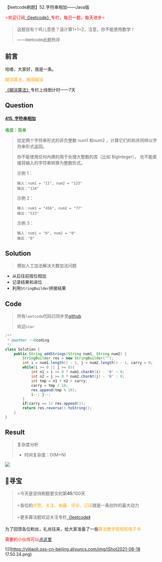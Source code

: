 【leetcode刷题】52.字符串相加——Java版

<font color=red>⭐欢迎订阅[《leetcode》](https://blog.csdn.net/skylibiao/category_10867560.html)专栏，每日一题，每天进步⭐</font>

>这题目有个鸡儿意思？请计算1+1=2，注意，你不能使用数学！
>
>——leetcode此题热评

## 前言

哈喽，大家好，我是一条。

<font color=orange>糊涂算法，难得糊涂</font>

[《糊涂算法》](https://blog.csdn.net/skylibiao/category_11292502.html?spm=1001.2014.3001.5482)专栏上线倒计时——7天

## Question

#### [415. 字符串相加](https://leetcode-cn.com/problems/add-strings/)

<font color=green>难度：简单</font>

>给定两个字符串形式的非负整数 num1 和num2 ，计算它们的和并同样以字符串形式返回。
>
>你不能使用任何內建的用于处理大整数的库（比如 BigInteger）， 也不能直接将输入的字符串转换为整数形式。
>
> 
>
>示例 1：
>
>```
>输入：num1 = "11", num2 = "123"
>输出："134"
>```
>
>示例 2：
>
>```
>输入：num1 = "456", num2 = "77"
>输出："533"
>```
>
>示例 3：
>
>```
>输入：num1 = "0", num2 = "0"
>输出："0"
>```
>
>

## Solution

>模拟人工加法解决大数加法问题

- 从后往前按位相加
- 记录结果和进位
- 利用`StringBuilder`拼接结果


## Code

>所有`leetcode`代码已同步至[github](https://github.com/lbsys)
>
>欢迎`star`

```java
/**
 * @author 一条coding
 */
class Solution {
    public String addStrings(String num1, String num2) {
        StringBuilder res = new StringBuilder("");
        int i = num1.length() - 1, j = num2.length() - 1, carry = 0;
        while(i >= 0 || j >= 0){
            int n1 = i >= 0 ? num1.charAt(i) - '0' : 0;
            int n2 = j >= 0 ? num2.charAt(j) - '0' : 0;
            int tmp = n1 + n2 + carry;
            carry = tmp / 10;
            res.append(tmp % 10);
            i--; j--;
        }
        if(carry == 1) res.append(1);
        return res.reverse().toString();
    }
}
```

## Result

> 复杂度分析
>
> - 时间复杂度：O(M+N) 

![](https://yitiaoit.oss-cn-beijing.aliyuncs.com/img/image-20210911195727936.png)


## 🌈寻宝

>⭐今天是坚持刷题更文的第**45**/100天
>
>⭐各位的<font color=orange>点赞、关注、收藏、评论、订阅</font>就是一条创作的最大动力
>
>⭐更多算法题欢迎关注专栏[《leetcode》](https://blog.csdn.net/skylibiao/category_10867560.html)

为了回馈各位粉丝，礼尚往来，给大家准备了一些<font color=orange>算法教学视频和电子书</font>

<font color=red>需要的小伙伴可以[点这里](https://blog.csdn.net/skylibiao/article/details/119893172?spm=1001.2014.3001.5502)</font>

![](https://yitiaoit.oss-cn-beijing.aliyuncs.com/img/iShot2021-08-18 17.50.24.png)
